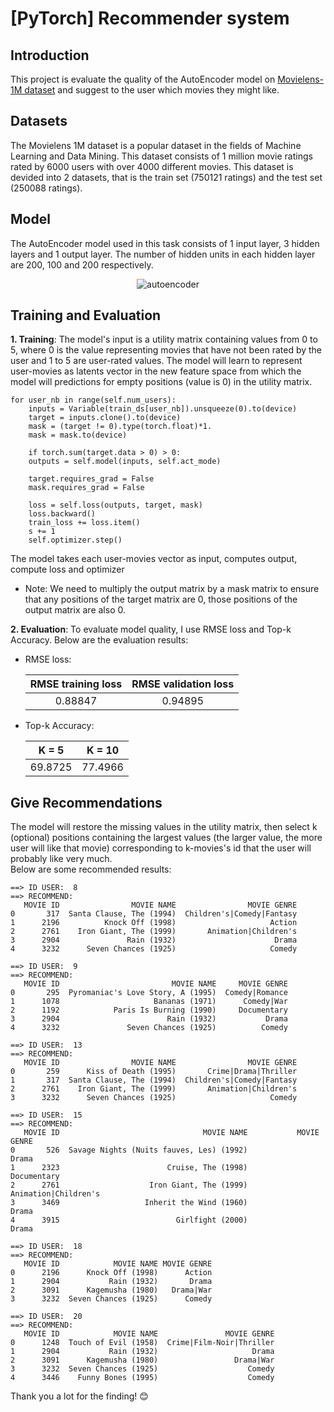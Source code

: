 # [PyTorch] Recommender system 
## Introduction
This project is evaluate the quality of the AutoEncoder model on [Movielens-1M dataset](https://github.com/windhashira06/RS-AutoEncoder/tree/main/movielens-1m) and suggest to the user which movies they might like.
## Datasets
The Movielens 1M dataset is a popular dataset in the fields of Machine Learning and Data Mining. This dataset consists of 1 million movie ratings rated by 6000 users with over 4000 different movies. This dataset is devided into 2 datasets, that is the train set (750121 ratings) and the test set (250088 ratings).
## Model
 The AutoEncoder model used in this task consists of 1 input layer, 3 hidden layers and 1 output layer. The number of hidden units in each hidden layer are 200, 100 and 200 respectively.
<p align="center">
  <img src="https://user-images.githubusercontent.com/121651344/225369029-74d69875-d8da-48b8-a046-bfd8c7f05b90.png" alt="autoencoder">
</p>

## Training and Evaluation
__1. Training__: The model's input is a utility matrix containing values from 0 to 5, where 0 is the value representing movies that have not been rated by the user and 1 to 5 are user-rated values. The model will learn to represent user-movies as latents vector in the new feature space from which the model will predictions for empty positions (value is 0) in the utility matrix. 
```
for user_nb in range(self.num_users):
    inputs = Variable(train_ds[user_nb]).unsqueeze(0).to(device)
    target = inputs.clone().to(device)
    mask = (target != 0).type(torch.float)*1.
    mask = mask.to(device)
                
    if torch.sum(target.data > 0) > 0:
    outputs = self.model(inputs, self.act_mode)
                    
    target.requires_grad = False
    mask.requires_grad = False

    loss = self.loss(outputs, target, mask)
    loss.backward()
    train_loss += loss.item()
    s += 1
    self.optimizer.step()
```
   The model takes each user-movies vector as input, computes output, compute loss and optimizer                                              
   - Note: We need to multiply the output matrix by a mask matrix to ensure that any positions of the target matrix are 0, those positions of the output matrix are also 0.            

__2. Evaluation__: To evaluate model quality, I use RMSE loss and Top-k Accuracy. Below are the evaluation results:
- RMSE loss:

  | RMSE training loss | RMSE validation loss |
  | :----------------: | :------------------: |
  |       0.88847      |        0.94895       |
- Top-k Accuracy:

  | K = 5 | K = 10 |
  | :----:|:------:|
  | 69.8725| 77.4966|
## Give Recommendations
The model will restore the missing values in the utility matrix, then select k (optional) positions containing the largest values (the larger value, the more user will like that movie) corresponding to k-movies's id that the user will probably like very much.         
Below are some recommended results:              
```
==> ID USER:  8
==> RECOMMEND: 
   MOVIE ID                MOVIE NAME                MOVIE GENRE
0       317  Santa Clause, The (1994)  Children's|Comedy|Fantasy
1      2196          Knock Off (1998)                     Action
2      2761    Iron Giant, The (1999)       Animation|Children's
3      2904               Rain (1932)                      Drama
4      3232      Seven Chances (1925)                     Comedy
```
```
==> ID USER:  9
==> RECOMMEND: 
   MOVIE ID                         MOVIE NAME     MOVIE GENRE
0       295  Pyromaniac's Love Story, A (1995)  Comedy|Romance
1      1078                     Bananas (1971)      Comedy|War
2      1192            Paris Is Burning (1990)     Documentary
3      2904                        Rain (1932)           Drama
4      3232               Seven Chances (1925)          Comedy
```
```
==> ID USER:  13
==> RECOMMEND: 
   MOVIE ID                MOVIE NAME                MOVIE GENRE
0       259      Kiss of Death (1995)       Crime|Drama|Thriller
1       317  Santa Clause, The (1994)  Children's|Comedy|Fantasy
2      2761    Iron Giant, The (1999)       Animation|Children's
3      3232      Seven Chances (1925)                     Comedy
```
```
==> ID USER:  15
==> RECOMMEND: 
   MOVIE ID                                MOVIE NAME           MOVIE GENRE
0       526  Savage Nights (Nuits fauves, Les) (1992)                 Drama
1      2323                        Cruise, The (1998)           Documentary
2      2761                    Iron Giant, The (1999)  Animation|Children's
3      3469                   Inherit the Wind (1960)                 Drama
4      3915                          Girlfight (2000)                 Drama
```
```
==> ID USER:  18
==> RECOMMEND: 
   MOVIE ID            MOVIE NAME MOVIE GENRE
0      2196      Knock Off (1998)      Action
1      2904           Rain (1932)       Drama
2      3091      Kagemusha (1980)   Drama|War
3      3232  Seven Chances (1925)      Comedy
```
```
==> ID USER:  20
==> RECOMMEND: 
   MOVIE ID            MOVIE NAME               MOVIE GENRE
0      1248  Touch of Evil (1958)  Crime|Film-Noir|Thriller
1      2904           Rain (1932)                     Drama
2      3091      Kagemusha (1980)                 Drama|War
3      3232  Seven Chances (1925)                    Comedy
4      3446    Funny Bones (1995)                    Comedy
```

Thank you a lot for the finding! 😊
